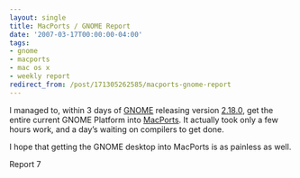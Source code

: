 ```yaml
---
layout: single
title: MacPorts / GNOME Report
date: '2007-03-17T00:00:00-04:00'
tags:
- gnome
- macports
- mac os x
- weekly report
redirect_from: /post/171305262585/macports-gnome-report
---
```

I managed to, within 3 days of [GNOME](http://www.gnome.org) releasing version [2.18.0](http://www.gnome.org/start/2.18), get the entire current GNOME Platform into [MacPorts](http://www.macports.org). It actually took only a few hours work, and a day&rsquo;s waiting on compilers to get done.

I hope that getting the GNOME desktop into MacPorts is as painless as well.

Report 7
